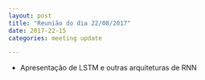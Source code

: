 ```yaml
---
layout: post
title: "Reunião do dia 22/08/2017" 
date: 2017-22-15
categories: meeting update

---
```

<ul>
    <li> Apresentação de LSTM e outras arquiteturas de RNN</li>
</ul>
